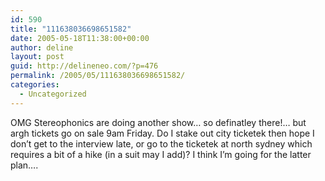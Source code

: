 ```yaml
---
id: 590
title: "111638036698651582"
date: 2005-05-18T11:38:00+00:00
author: deline
layout: post
guid: http://delineneo.com/?p=476
permalink: /2005/05/111638036698651582/
categories:
  - Uncategorized
---
```

OMG Stereophonics are doing another show&#8230; so definatley there!&#8230; but argh tickets go on sale 9am Friday. Do I stake out city ticketek then hope I don&#8217;t get to the interview late, or go to the ticketek at north sydney which requires a bit of a hike (in a suit may I add)? I think I&#8217;m going for the latter plan&#8230;.